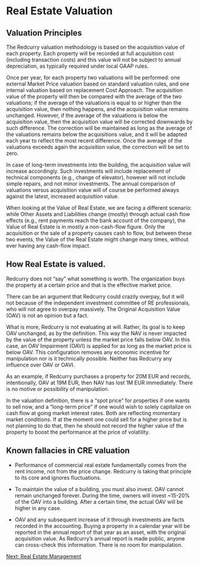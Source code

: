 # Real Estate Valuation

## Valuation Principles
The Redcurry valuation methodology is based on the acquisition value of each property. Each property will be recorded at full acquisition cost (including transaction costs) and this value will not be subject to annual depreciation, as typically required under local GAAP rules. 

Once per year, for each property two valuations will be performed: one external Market Price valuation based on standard valuation rules, and one internal valuation based on replacement Cost Approach. The acquisition value of the property will then be compared with the average of the two valuations; if the average of the valuations is equal to or higher than the acquisition value, then nothing happens, and the acquisition value remains unchanged. However, if the average of the valuations is below the acquisition value, then the acquisition value will be corrected downwards by such difference. The correction will be maintained as long as the average of the valuations remains below the acquisitions value, and it will be adapted each year to reflect the most recent difference. Once the average of the valuations exceeds again the acquisition value, the correction will be set to zero.

In case of long-term investments into the building, the acquisition value will increase accordingly. Such investments will include replacement of technical components (e.g., change of elevator), however will not include simple repairs, and not minor investments. The annual comparison of valuations versus acquisition value will of course be performed always against the latest, increased acquisition value. 

When looking at the Value of Real Estate, we are facing a different scenario: while Other Assets and Liabilities change (mostly) through actual cash flow effects (e.g., rent payments reach the bank account of the company), the Value of Real Estate is in mostly a non-cash-flow figure. Only the acquisition or the sale of a property causes cash to flow, but between these two events, the Value of the Real Estate might change many times, without ever having any cash-flow impact. 

## How Real Estate is valued. 
Redcurry does not “say” what something is worth. The organization buys the property at a certain price and that is the effective market price.

There can be an argument that Redcurry could crazily overpay, but it will not because of the independent investment committee of RE professionals, who will not agree to overpay massively.
The Original Acquisition Value (OAV) is not an opinion but a fact.

What is more, Redcurry is not evaluating at will. Rather, its goal is to keep OAV unchanged, as by the definition. This way the NAV is never impacted by the value of the property unless the market price falls below OAV. In this case, an OAV Impairment (OAVI) is applied for as long as the market price is below OAV. This configuration removes any economic incentive for manipulation nor is it technically possible. Neither has Redcurry any influence over OAV or OAVI.

As an example, if Redcurry purchases a property for 20M EUR and records, intentionally, OAV at 19M EUR, then NAV has lost 1M EUR immediately. There is no motive or possibility of manipulation.

In the valuation definition, there is a “spot price” for properties if one wants to sell now, and a “long-term price” if one would wish to solely capitalize on cash flow at going market interest rates. Both are reflecting momentary market conditions. If at the moment one could sell for a higher price but is not planning to do that, then he should not record the higher value of the property to boost the performance at the price of volatility.

## Known fallacies in CRE valuation
* Performance of commercial real estate fundamentally comes from the rent income, not from the price change. Redcurry is taking that principle to its core and ignores fluctuations.

* To maintain the value of a building, you must also invest. OAV cannot remain unchanged forever. During the time, owners will invest ~15-20% of the OAV into a building. After a certain time, the actual OAV will be higher in any case.

* OAV and any subsequent increase of it through investments are facts recorded in the accounting. Buying a property in a calendar year will be reported in the annual report of that year as an asset, with the original acquisition value. As Redcurry’s annual report is made public, anyone can cross-check this information. There is no room for manipulation.

[Next: Real Estate Management](/asset/treasury/re.md)